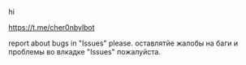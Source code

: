 hi

https://t.me/cher0nbylbot

report about bugs in "Issues" please.
оставлятйе жалобы на баги и проблемы во влкадке "Issues" пожалуйста.